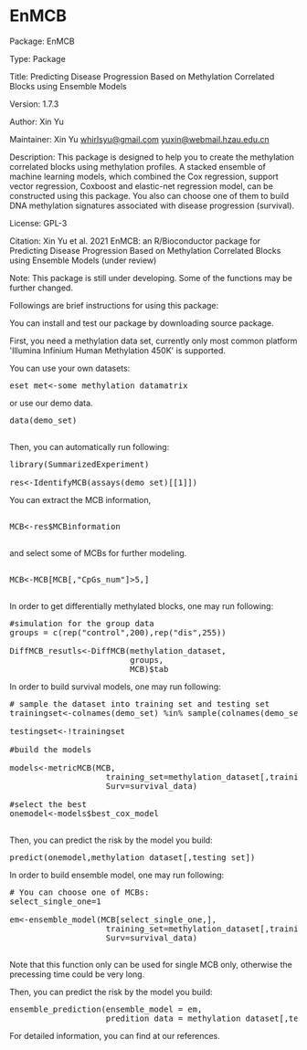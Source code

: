 # EnMCB
Package: EnMCB

Type: Package

Title: Predicting Disease Progression Based on Methylation Correlated Blocks using Ensemble Models
        
Version: 1.7.3

Author: Xin Yu

Maintainer: Xin Yu <whirlsyu@gmail.com> <yuxin@webmail.hzau.edu.cn>

Description: This package is designed to help you to create the methylation correlated blocks using methylation profiles. A stacked ensemble of machine learning models, which combined the Cox regression, support vector regression, Coxboost and elastic-net regression model, can be constructed using this package. You also can choose one of them to build DNA methylation signatures associated with disease progression (survival).

License: GPL-3

Citation:
Xin Yu et al. 2021 EnMCB: an R/Bioconductor package for Predicting Disease Progression Based on Methylation Correlated Blocks using Ensemble Models (under review)

Note: This package is still under developing. Some of the functions may be further changed.

Followings are brief instructions for using this package:

You can install and test our package by downloading source package.

First, you need a methylation data set, currently only most common platform 'Illumina Infinium Human Methylation 450K' is supported.

You can use your own datasets:

<pre>
eset_met<-some_methylation_datamatrix
</pre>

or use our demo data.

<pre>
data(demo_set)

</pre>


Then, you can automatically run following:

<pre>
library(SummarizedExperiment)

res<-IdentifyMCB(assays(demo_set)[[1]])
</pre>

You can extract the MCB information,

<pre>

MCB<-res$MCBinformation

</pre>

and select some of MCBs for further modeling.

<pre>

MCB<-MCB[MCB[,"CpGs_num"]>5,]

</pre>

In order to get differentially methylated blocks, one may run following:

<pre>
#simulation for the group data
groups = c(rep("control",200),rep("dis",255))

DiffMCB_resutls<-DiffMCB(methylation_dataset,
                         groups,
                         MCB)$tab
</pre>

In order to build survival models, one may run following:

<pre>
# sample the dataset into training set and testing set
trainingset<-colnames(demo_set) %in% sample(colnames(demo_set),0.6*length(colnames(demo_set)))

testingset<-!trainingset

#build the models

models<-metricMCB(MCB,
                    training_set=methylation_dataset[,training_set],
                    Surv=survival_data)

#select the best
onemodel<-models$best_cox_model

</pre>                    

Then, you can predict the risk by the model you build:

<pre>
predict(onemodel,methylation_dataset[,testing_set])
</pre>

In order to build ensemble model, one may run following:

<pre>
# You can choose one of MCBs:
select_single_one=1

em<-ensemble_model(MCB[select_single_one,],
                    training_set=methylation_dataset[,training_set],
                    Surv=survival_data)
                    
</pre>
Note that this function only can be used for single MCB only, otherwise the precessing time could be very long.

Then, you can predict the risk by the model you build:

<pre>
ensemble_prediction(ensemble_model = em,
                    predition_data = methylation_dataset[,testing_set])
</pre>

For detailed information, you can find at our references.


